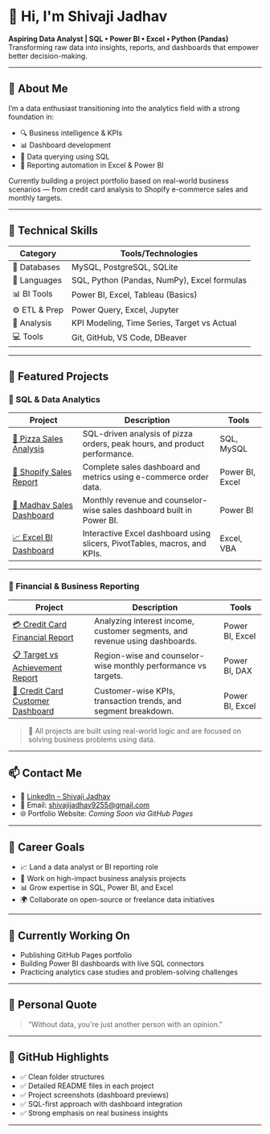 # 👋 Hi, I'm Shivaji Jadhav

**Aspiring Data Analyst | SQL • Power BI • Excel • Python (Pandas)**  
Transforming raw data into insights, reports, and dashboards that empower better decision-making.

---

## 🧭 About Me

I’m a data enthusiast transitioning into the analytics field with a strong foundation in:
- 🔍 Business intelligence & KPIs
- 📊 Dashboard development
- 🧮 Data querying using SQL
- 💼 Reporting automation in Excel & Power BI

Currently building a project portfolio based on real-world business scenarios — from credit card analysis to Shopify e-commerce sales and monthly targets.

---

## 🧰 Technical Skills

| Category     | Tools/Technologies                               |
|--------------|--------------------------------------------------|
| 💾 Databases | MySQL, PostgreSQL, SQLite                        |
| 🔎 Languages | SQL, Python (Pandas, NumPy), Excel formulas      |
| 📊 BI Tools  | Power BI, Excel, Tableau (Basics)                |
| ⚙️ ETL & Prep| Power Query, Excel, Jupyter                      |
| 🧠 Analysis  | KPI Modeling, Time Series, Target vs Actual      |
| 💻 Tools     | Git, GitHub, VS Code, DBeaver                    |

---

## 💼 Featured Projects

### 📂 SQL & Data Analytics

| Project | Description | Tools |
|--------|-------------|-------|
| [🍕 Pizza Sales Analysis]([https://github.com/yourusername/sql-pizza-sales-analysis](https://github.com/shivaji-jadhav/Pizza-Sales-SQL-Project)) | SQL-driven analysis of pizza orders, peak hours, and product performance. | SQL, MySQL |
| [🛒 Shopify Sales Report]([https://github.com/yourusername/shopify-sales-dashboard](https://github.com/shivaji-jadhav/shopify-sales-dashboard)) | Complete sales dashboard and metrics using e-commerce order data. | Power BI, Excel |
| [🏬 Madhav Sales Dashboard]([https://github.com/yourusername/madhav-sales-powerbi](https://github.com/shivaji-jadhav/madhav-sales-dashboard)) | Monthly revenue and counselor-wise sales dashboard built in Power BI. | Power BI |
| [📈 Excel BI Dashboard]([https://github.com/yourusername/excel-business-intelligence-dashboard](https://github.com/shivaji-jadhav/Excel_Business_Intelligence_Dashboard)) | Interactive Excel dashboard using slicers, PivotTables, macros, and KPIs. | Excel, VBA |

---

### 📂 Financial & Business Reporting

| Project | Description | Tools |
|--------|-------------|-------|
| [💳 Credit Card Financial Report]([https://github.com/yourusername/credit-card-financial-report](https://github.com/shivaji-jadhav/Credit_Card_Dashboard)) | Analyzing interest income, customer segments, and revenue using dashboards. | Power BI, Excel |
| [📋 Target vs Achievement Report](https://github.com/yourusername/powerbi-target-vs-achievement) | Region-wise and counselor-wise monthly performance vs targets. | Power BI, DAX |
| [🔎 Credit Card Customer Dashboard]([https://github.com/yourusername/credit-card-dashboard](https://github.com/shivaji-jadhav/Credit_Card_Dashboard)) | Customer-wise KPIs, transaction trends, and segment breakdown. | Power BI, Excel |

> 🎯 All projects are built using real-world logic and are focused on solving business problems using data.

---

## 📫 Contact Me

- 🔗 [LinkedIn – Shivaji Jadhav](https://www.linkedin.com/in/shivaji-jadhav-b0b565289)
- 📧 Email: shivajijadhav9255@gmail.com
- 🌐 Portfolio Website: *Coming Soon via GitHub Pages*

---

## 🎯 Career Goals

- 📈 Land a data analyst or BI reporting role
- 🧠 Work on high-impact business analysis projects
- 📊 Grow expertise in SQL, Power BI, and Excel
- 🌍 Collaborate on open-source or freelance data initiatives

---

## 🏁 Currently Working On

- Publishing GitHub Pages portfolio
- Building Power BI dashboards with live SQL connectors
- Practicing analytics case studies and problem-solving challenges

---

## 💬 Personal Quote

> “Without data, you're just another person with an opinion.”  

---

## 🔖 GitHub Highlights

- ✅ Clean folder structures  
- ✅ Detailed README files in each project  
- ✅ Project screenshots (dashboard previews)  
- ✅ SQL-first approach with dashboard integration  
- ✅ Strong emphasis on real business insights

---

